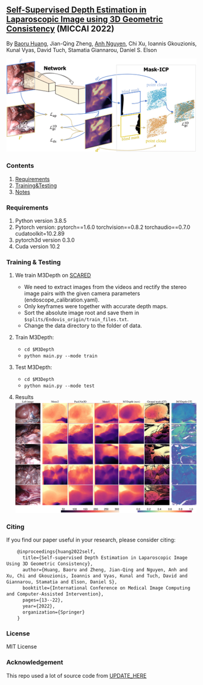 ## [Self-Supervised Depth Estimation in Laparoscopic Image using 3D Geometric Consistency](https://arxiv.org/abs/2208.08407) (MICCAI 2022)
By [Baoru Huang](https://baoru.netlify.app/), Jian-Qing Zheng, [Anh Nguyen](https://www.csc.liv.ac.uk/~anguyen), Chi Xu, Ioannis Gkouzionis, Kunal Vyas, David Tuch, Stamatia Giannarou, Daniel S. Elson

![image](https://github.com/br0202/M3Depth/blob/master/vis/frameworks.png "m3depth")

### Contents
1. [Requirements](#requirements)
2. [Training&Testing](#training)
3. [Notes](#notes)


### Requirements

1. Python version 3.8.5
2. Pytorch version: pytorch==1.6.0 torchvision==0.8.2 torchaudio==0.7.0 cudatoolkit=10.2.89
3. pytorch3d version 0.3.0
2. Cuda version 10.2

	
### Training & Testing

1. We train M3Depth on [SCARED](https://endovissub2019-scared.grand-challenge.org/)
	- We need to extract images from the videos and rectify the stereo image pairs with the given camera parameters (endoscope_calibration.yaml). 
	- Only keyframes were together with accurate depth maps. 
	- Sort the absolute image root and save them in `$splits/Endovis_origin/train_files.txt`.
	- Change the data directory to the folder of data.

2. Train M3Depth:
	- `cd $M3Depth`
	- `python main.py --mode train`
	
3. Test M3Depth:
    - `cd $M3Depth`
    - `python main.py --mode test`

4. Results
![image](https://github.com/br0202/M3Depth/blob/master/vis/quan_results.png "results")


### Citing 

If you find our paper useful in your research, please consider citing:

        @inproceedings{huang2022self,
          title={Self-supervised Depth Estimation in Laparoscopic Image Using 3D Geometric Consistency},
          author={Huang, Baoru and Zheng, Jian-Qing and Nguyen, Anh and Xu, Chi and Gkouzionis, Ioannis and Vyas, Kunal and Tuch, David and Giannarou, Stamatia and Elson, Daniel S},
          booktitle={International Conference on Medical Image Computing and Computer-Assisted Intervention},
          pages={13--22},
          year={2022},
          organization={Springer}
        }


### License
MIT License

### Acknowledgement
This repo used a lot of source code from [UPDATE_HERE](https://github.com/rbgirshick/UPDATE_LINK)
